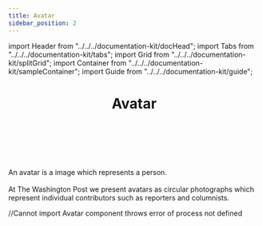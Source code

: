 ```yaml
--- 
title: Avatar 
sidebar_position: 2
---
```

import Header from "../../../documentation-kit/docHead";
import Tabs from "../../../documentation-kit/tabs";
import Grid from "../../../documentation-kit/splitGrid";
import Container from "../../../documentation-kit/sampleContainer";
import Guide from "../../../documentation-kit/guide";




# <Header>Avatar</Header>

<!-- Description of component -->
<p className="font-xs font-light font--subhead">
An avatar is a image which represents a person. 
<br/>
<br/>
At The Washington Post we present avatars as  circular photographs which represent individual contributors such as reporters and columnists.
</p>


<!-- Live Example of component import live component above-->

<Container>
    //Cannot import Avatar component throws error of process not defined
</Container>


<!-- Tabs between design & implementation change path if -->
<Tabs isDesignDoc={true} relatedUrl="dev-docs/uncategorized/avatar"/>

